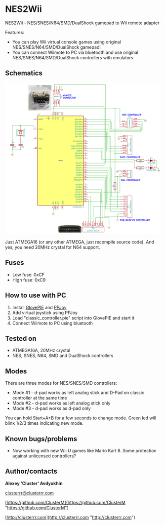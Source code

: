 # NES2Wii

NES2Wii - NES/SNES/N64/SMD/DualShock gamepad to Wii remote adapter

Features:

* You can play Wii virtual console games using original NES/SNES/N64/SMD/DualShock gamepad!
* You can connect Wiimote to PC via bluetooth and use original NES/SNES/N64/SMD/DualShock controllers with emulators

## Schematics

![Schematics](nes2wii.png)

Just ATMEGA16 (or any other ATMEGA, just recompile source code). And yes, you need 20MHz crystal for N64 support.

## Fuses
* Low fuse: 0xCF
* High fuse: 0xC9

## How to use with PC
1. Install [GlovePIE](https://sites.google.com/site/carlkenner/glovepie) and [PPJoy](https://www.google.ru/search?q=ppjoy+download)
2. Add virtual joystick using PPJoy
3. Load "classic_controller.pie" script into GlovePIE and start it
4. Connect Wiimote to PC using bluetooth

## Tested on

* ATMEGA16A, 20MHz crystal
* NES, SNES, N64, SMD and DualShock controllers

## Modes
There are three modes for NES/SNES/SMD controllers:
* Mode #1 - d-pad works as left analog stick and D-Pad on classic controller at the same time
* Mode #2 - d-pad works as left analog stick only
* Mode #3 - d-pad works as d-pad only

You can hold Start+A+B for a few seconds to change mode. Green led will blink 1/2/3 times indicating new mode.

## Known bugs/problems

* Now working with new Wii U games like Mario Kart 8. Some protection against unlicensed controllers?

## Author/contacts

**Alexey 'Cluster' Avdyukhin**

clusterrr@clusterrr.com

[https://github.com/ClusterM](https://github.com/ClusterM "https://github.com/ClusterM")

[http://clusterrr.com](http://clusterrr.com "http://clusterrr.com")
